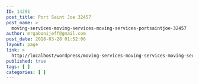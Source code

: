 ```yaml
---
ID: 14291
post_title: Port Saint Joe 32457
post_name: >
  moving-services-moving-services-moving-services-portsaintjoe-32457
author: mrgabonijeff@gmail.com
post_date: 2018-03-28 01:52:06
layout: page
link: >
  http://localhost/wordpress/moving-services-moving-services-moving-services-portsaintjoe-32457/
published: true
tags: [ ]
categories: [ ]
---
```

